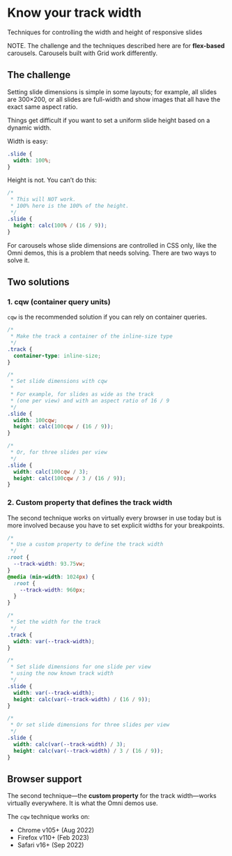 
Know your track width
================================================================================

Techniques for controlling the width and height of responsive slides

NOTE. The challenge and the techniques described here are for **flex-based** carousels.
Carousels built with Grid work differently.


The challenge
---------------------------------------

Setting slide dimensions is simple in some layouts; for example,
all slides are 300×200, or all slides are full-width and show
images that all have the exact same aspect ratio.

Things get difficult if you want to set a uniform slide height
based on a dynamic width.

Width is easy:

```css
.slide {
  width: 100%;
}
```

Height is not. You can’t do this:

```css
/*
 * This will NOT work.
 * 100% here is the 100% of the height.
 */
.slide {
  height: calc(100% / (16 / 9));
}
```

For carousels whose slide dimensions are controlled in CSS only,
like the Omni demos, this is a problem that needs solving.
There are two ways to solve it.


Two solutions
----------------------------------------

### 1. cqw (container query units)

`cqw` is the recommended solution if you can rely on container queries.

```css
/*
 * Make the track a container of the inline-size type
 */
.track {
  container-type: inline-size;
}

/*
 * Set slide dimensions with cqw
 *
 * For example, for slides as wide as the track
 * (one per view) and with an aspect ratio of 16 / 9
 */
.slide {
  width: 100cqw;
  height: calc(100cqw / (16 / 9));
}

/*
 * Or, for three slides per view
 */
.slide {
  width: calc(100cqw / 3);
  height: calc(100cqw / 3 / (16 / 9));
}
```

### 2. Custom property that defines the track width

The second technique works on virtually every browser in use today
but is more involved because you have to set
explicit widths for your breakpoints.

```css
/*
 * Use a custom property to define the track width
 */
:root {
  --track-width: 93.75vw;
}
@media (min-width: 1024px) {
  :root {
    --track-width: 960px;
  }
}

/*
 * Set the width for the track
 */
.track {
  width: var(--track-width);
}

/*
 * Set slide dimensions for one slide per view
 * using the now known track width
 */
.slide {
  width: var(--track-width);
  height: calc(var(--track-width) / (16 / 9));
}

/*
 * Or set slide dimensions for three slides per view
 */
.slide {
  width: calc(var(--track-width) / 3);
  height: calc(var(--track-width) / 3 / (16 / 9));
}
```


Browser support
----------------------------------------

The second technique—the **custom property** for the track width—works virtually everywhere.
It is what the Omni demos use.

The `cqw` technique works on:

-   Chrome v105+ (Aug 2022)
-   Firefox v110+ (Feb 2023)
-   Safari v16+ (Sep 2022)
